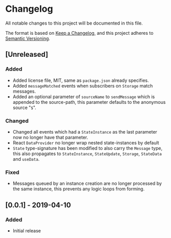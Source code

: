 # Changelog

All notable changes to this project will be documented in this file.

The format is based on [Keep a Changelog](https://keepachangelog.com/en/1.0.0/),
and this project adheres to [Semantic Versioning](https://semver.org/spec/v2.0.0.html).

## [Unreleased]
### Added
- Added license file, MIT, same as `package.json` already specifies.
- Added `messageMatched` events when subscribers on `Storage` match messages.
- Added an optional parameter of `sourceName` to `sendMessage` which is appended
  to the source-path, this parameter defaults to the anonymous source "`$`".

### Changed
- Changed all events which had a `StateInstance` as the last parameter now no
  longer have that parameter.
- React `DataProvider` no longer wrap nested state-instances by default
- `State` type-signature has been modified to also carry the `Message` type,
  this also propagates to `StateInstance`, `StateUpdate`, `Storage`,
  `StateData` and `useData`.

### Fixed
- Messages queued by an instance creation are no longer processed by the same
  instance, this prevents any logic loops from forming.

## [0.0.1] - 2019-04-10
### Added
- Initial release
